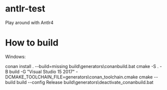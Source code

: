# antlr-test
Play around with Antlr4

# How to build
Windows:

conan install . --build=missing
build\generators\conanbuild.bat
cmake -S . -B build -G "Visual Studio 15 2017" -DCMAKE_TOOLCHAIN_FILE=generators\conan_toolchain.cmake
cmake --build build --config Release
build\generators\deactivate_conanbuild.bat
